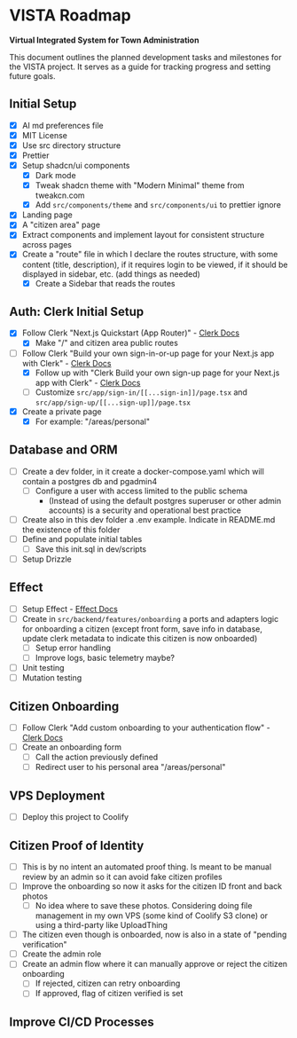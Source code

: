 # VISTA Roadmap

**Virtual Integrated System for Town Administration**

This document outlines the planned development tasks and milestones for the VISTA project. It serves as a guide for tracking progress and setting future goals.

## Initial Setup
- [x] AI md preferences file
- [x] MIT License
- [x] Use src directory structure
- [x] Prettier
- [x] Setup shadcn/ui components
  - [x] Dark mode
  - [x] Tweak shadcn theme with "Modern Minimal" theme from tweakcn.com
  - [x] Add `src/components/theme` and `src/components/ui` to prettier ignore
- [x] Landing page
- [x] A "citizen area" page
- [x] Extract components and implement layout for consistent structure across pages
- [x] Create a "route" file in which I declare the routes structure, with some content (title, description), if it requires login to be viewed, if it should be displayed in sidebar, etc. (add things as needed)
  - [x] Create a Sidebar that reads the routes

## Auth: Clerk Initial Setup
- [x] Follow Clerk "Next.js Quickstart (App Router)" - [Clerk Docs](https://clerk.com/docs/quickstarts/nextjs)
  - [x] Make "/" and citizen area public routes
- [ ] Follow Clerk "Build your own sign-in-or-up page for your Next.js app with Clerk" - [Clerk Docs](https://clerk.com/docs/references/nextjs/custom-sign-in-or-up-page)
  - [x] Follow up with "Clerk Build your own sign-up page for your Next.js app with Clerk" - [Clerk Docs](https://clerk.com/docs/references/nextjs/custom-sign-up-page)
  - [ ] Customize `src/app/sign-in/[[...sign-in]]/page.tsx` and `src/app/sign-up/[[...sign-up]]/page.tsx`
- [x] Create a private page
  - [x] For example: "/areas/personal"

## Database and ORM
- [ ] Create a dev folder, in it create a docker-compose.yaml which will contain a postgres db and pgadmin4
  - [ ] Configure a user with access limited to the public schema
    - (Instead of using the default postgres superuser or other admin accounts) is a security and operational best practice
- [ ] Create also in this dev folder a .env example. Indicate in README.md the existence of this folder
- [ ] Define and populate initial tables
  - [ ] Save this init.sql in dev/scripts
- [ ] Setup Drizzle

## Effect
- [ ] Setup Effect - [Effect Docs](https://effect.website/docs)
- [ ] Create in `src/backend/features/onboarding` a ports and adapters logic for onboarding a citizen (except front form, save info in database, update clerk metadata to indicate this citizen is now onboarded)
  - [ ] Setup error handling
  - [ ] Improve logs, basic telemetry maybe?
- [ ] Unit testing
- [ ] Mutation testing

## Citizen Onboarding
- [ ] Follow Clerk "Add custom onboarding to your authentication flow" - [Clerk Docs](https://clerk.com/docs/references/nextjs/add-onboarding-flow)
- [ ] Create an onboarding form
  - [ ] Call the action previously defined
  - [ ] Redirect user to his personal area "/areas/personal"

## VPS Deployment
- [ ] Deploy this project to Coolify

## Citizen Proof of Identity
- [ ] This is by no intent an automated proof thing. Is meant to be manual review by an admin so it can avoid fake citizen profiles
- [ ] Improve the onboarding so now it asks for the citizen ID front and back photos
  - [ ] No idea where to save these photos. Considering doing file management in my own VPS (some kind of Coolify S3 clone) or using a third-party like UploadThing
- [ ] The citizen even though is onboarded, now is also in a state of "pending verification"
- [ ] Create the admin role
- [ ] Create an admin flow where it can manually approve or reject the citizen onboarding
  - [ ] If rejected, citizen can retry onboarding
  - [ ] If approved, flag of citizen verified is set

## Improve CI/CD Processes